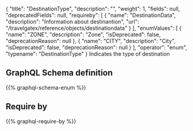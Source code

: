 {
  "title": "DestinationType",
  "description": "",
  "weight": 1,
  "fields": null,
  "deprecatedFields": null,
  "requireby": [
    {
      "name": "DestinationData",
      "description": "Information about destinantion",
      "url": "/travelgatex/reference/objects/destinationdata"
    }
  ],
  "enumValues": [
    {
      "name": "ZONE",
      "description": "Zone",
      "isDeprecated": false,
      "deprecationReason": null
    },
    {
      "name": "CITY",
      "description": "City",
      "isDeprecated": false,
      "deprecationReason": null
    }
  ],
  "operator": "enum",
  "typename": "DestinationType"
}
Indicates the type of destination
## GraphQL Schema definition

{{% graphql-schema-enum %}}

## Require by

{{% graphql-require-by %}}
